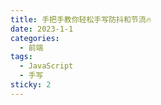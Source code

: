 ```yaml
---
title: 手把手教你轻松手写防抖和节流🔥
date: 2023-1-1
categories:
  - 前端
tags:
  - JavaScript
  - 手写
sticky: 2
---
```

